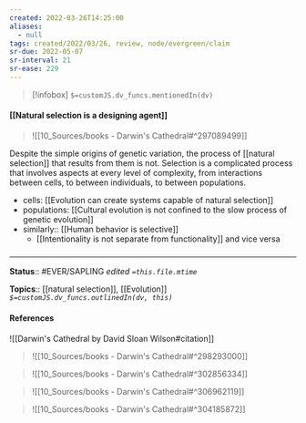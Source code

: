 ```yaml
---
created: 2022-03-26T14:25:00 
aliases:
  - null
tags: created/2022/03/26, review, node/evergreen/claim
sr-due: 2022-05-07
sr-interval: 21
sr-ease: 229
---
```

> [!infobox]
`$=customJS.dv_funcs.mentionedIn(dv)`

#### [[Natural selection is a designing agent]] 

> ![[10_Sources/books - Darwin's Cathedral#^297089499]]

Despite the simple origins of genetic variation, the process of [[natural selection]] that results from them is not.
Selection is a complicated process that involves aspects at every level of complexity, from interactions between cells, to between individuals, to between populations.

- cells: [[Evolution can create systems capable of natural selection]]
- populations: [[Cultural evolution is not confined to the slow process of genetic evolution]]
- similarly:: [[Human behavior is selective]]
	- [[Intentionality is not separate from functionality]] and vice versa

### <hr class="footnote"/>

**Status**:: #EVER/SAPLING 
*edited `=this.file.mtime`*

**Topics**:: [[natural selection]], [[Evolution]]
*`$=customJS.dv_funcs.outlinedIn(dv, this)`*

#### References

![[Darwin's Cathedral by David Sloan Wilson#citation]]

> ![[10_Sources/books - Darwin's Cathedral#^298293000]]

> ![[10_Sources/books - Darwin's Cathedral#^302856334]]

> ![[10_Sources/books - Darwin's Cathedral#^306962119]]

> ![[10_Sources/books - Darwin's Cathedral#^304185872]]

